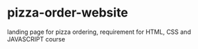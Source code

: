 # pizza-order-website
landing page for pizza ordering, requirement for HTML, CSS and JAVASCRIPT course
